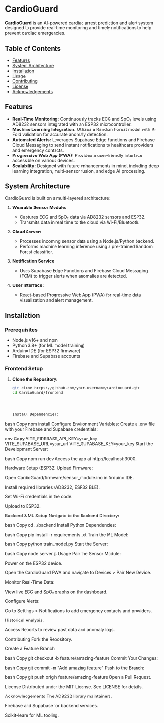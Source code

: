 # CardioGuard

**CardioGuard** is an AI-powered cardiac arrest prediction and alert system designed to provide real-time monitoring and timely notifications to help prevent cardiac emergencies.

## Table of Contents

- [Features](#features)
- [System Architecture](#system-architecture)
- [Installation](#installation)
- [Usage](#usage)
- [Contributing](#contributing)
- [License](#license)
- [Acknowledgements](#acknowledgements)

## Features

- **Real-Time Monitoring:** Continuously tracks ECG and SpO₂ levels using AD8232 sensors integrated with an ESP32 microcontroller.
- **Machine Learning Integration:** Utilizes a Random Forest model with K-Fold validation for accurate anomaly detection.
- **Automated Alerts:** Leverages Supabase Edge Functions and Firebase Cloud Messaging to send instant notifications to healthcare providers and emergency contacts.
- **Progressive Web App (PWA):** Provides a user-friendly interface accessible on various devices.
- **Scalability:** Designed with future enhancements in mind, including deep learning integration, multi-sensor fusion, and edge AI processing.

## System Architecture

CardioGuard is built on a multi-layered architecture:

1. **Wearable Sensor Module:**  
   - Captures ECG and SpO₂ data via AD8232 sensors and ESP32.
   - Transmits data in real time to the cloud via Wi-Fi/Bluetooth.

2. **Cloud Server:**  
   - Processes incoming sensor data using a Node.js/Python backend.
   - Performs machine learning inference using a pre-trained Random Forest classifier.

3. **Notification Service:**  
   - Uses Supabase Edge Functions and Firebase Cloud Messaging (FCM) to trigger alerts when anomalies are detected.

4. **User Interface:**  
   - React-based Progressive Web App (PWA) for real-time data visualization and alert management.

## Installation

### Prerequisites

- Node.js v16+ and npm
- Python 3.8+ (for ML model training)
- Arduino IDE (for ESP32 firmware)
- Firebase and Supabase accounts

### Frontend Setup

1. **Clone the Repository:**
   ```bash
   git clone https://github.com/your-username/CardioGuard.git
   cd CardioGuard/frontend




   Install Dependencies:

bash
Copy
npm install
Configure Environment Variables:
Create a .env file with your Firebase and Supabase credentials:

env
Copy
VITE_FIREBASE_API_KEY=your_key
VITE_SUPABASE_URL=your_url
VITE_SUPABASE_KEY=your_key
Start the Development Server:

bash
Copy
npm run dev
Access the app at http://localhost:3000.

Hardware Setup (ESP32)
Upload Firmware:

Open CardioGuard/firmware/sensor_module.ino in Arduino IDE.

Install required libraries (AD8232, ESP32 BLE).

Set Wi-Fi credentials in the code.

Upload to ESP32.

Backend & ML Setup
Navigate to the Backend Directory:

bash
Copy
cd ../backend
Install Python Dependencies:

bash
Copy
pip install -r requirements.txt
Train the ML Model:

bash
Copy
python train_model.py
Start the Server:

bash
Copy
node server.js
Usage
Pair the Sensor Module:

Power on the ESP32 device.

Open the CardioGuard PWA and navigate to Devices > Pair New Device.

Monitor Real-Time Data:

View live ECG and SpO₂ graphs on the dashboard.

Configure Alerts:

Go to Settings > Notifications to add emergency contacts and providers.

Historical Analysis:

Access Reports to review past data and anomaly logs.

Contributing
Fork the Repository.

Create a Feature Branch:

bash
Copy
git checkout -b feature/amazing-feature
Commit Your Changes:

bash
Copy
git commit -m "Add amazing feature"
Push to the Branch:

bash
Copy
git push origin feature/amazing-feature
Open a Pull Request.

License
Distributed under the MIT License. See LICENSE for details.

Acknowledgements
The AD8232 library maintainers.

Firebase and Supabase for backend services.

Scikit-learn for ML tooling.
